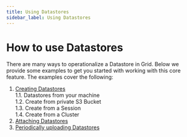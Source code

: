 ```yaml
---
title: Using Datastores
sidebar_label: Using Datastores
---
```

# How to use Datastores

There are many ways to operationalize a Datastore in Grid. Below we provide some examples to get you started with working with this core feature. The examples cover the following:
1. [Creating Datastores](https://docs.grid.ai/features/datastores/using-datastores/creating-datastores)  
    1.1. Datastores from your machine  
    1.2. Create from private S3 Bucket  
    1.3. Create from a Session  
    1.4. Create from a Cluster  
2. [Attaching Datastores](https://docs.grid.ai/features/datastores/using-datastores/attaching-datastores)
3. [Periodically uploading Datastores](https://docs.grid.ai/features/datastores/using-datastores/periodically-uploading-datastores)   
